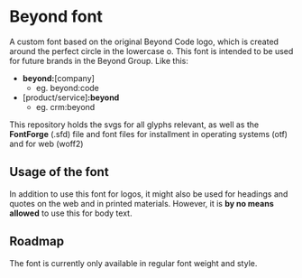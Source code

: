 # Beyond font

A custom font based on the original Beyond Code logo, which is created around the perfect circle in the lowercase o. This font is intended to be used for future brands in the Beyond Group. Like this:

* **beyond:**[company]
  * eg. beyond:code
* [product/service]**:beyond**
  * eg. crm:beyond

This repository holds the svgs for all glyphs relevant, as well as the **FontForge** (.sfd) file and font files for installment in operating systems (otf) and for web (woff2)

## Usage of the font

In addition to use this font for logos, it might also be used for headings and quotes on the web and in printed materials. However, it is **by no means allowed** to use this for body text.

## Roadmap

The font is currently only available in regular font weight and style.
